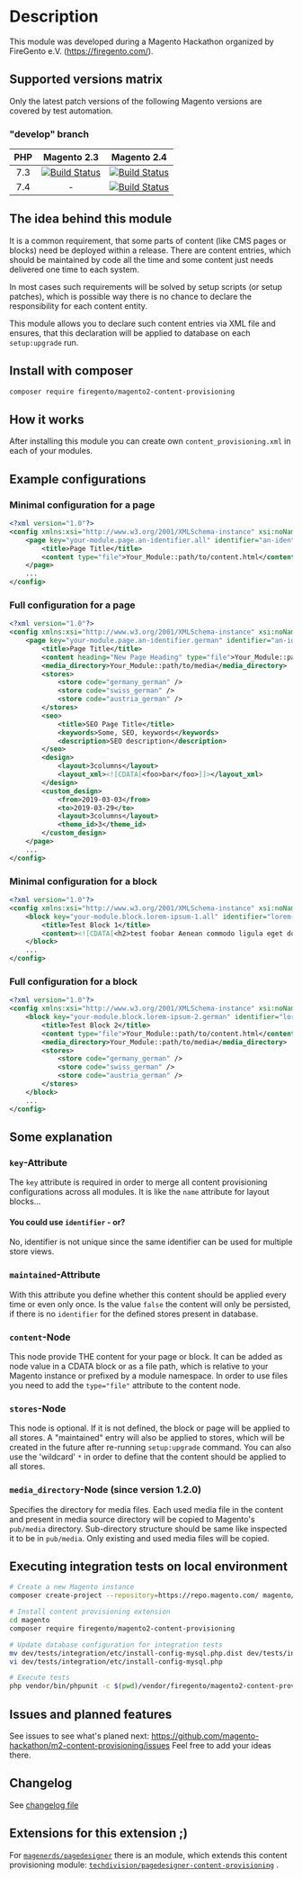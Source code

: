 # Description

This module was developed during a Magento Hackathon organized by FireGento e.V. (https://firegento.com/).

## Supported versions matrix

Only the latest patch versions of the following Magento versions are covered by test automation.

### "develop" branch

| PHP   | Magento 2.3 | Magento 2.4 |
|:---:  |:---:|:---:|
| 7.3   | [![Build Status](https://travis-matrix-badges.herokuapp.com/repos/magento-hackathon/m2-content-provisioning/branches/develop/1)](https://travis-ci.org/magento-hackathon/m2-content-provisioning) | [![Build Status](https://travis-matrix-badges.herokuapp.com/repos/magento-hackathon/m2-content-provisioning/branches/develop/2)](https://travis-ci.org/magento-hackathon/m2-content-provisioning) |
| 7.4   | - | [![Build Status](https://travis-matrix-badges.herokuapp.com/repos/magento-hackathon/m2-content-provisioning/branches/develop/3)](https://travis-ci.org/magento-hackathon/m2-content-provisioning) |

## The idea behind this module

It is a common requirement, that some parts of content (like CMS pages or blocks) need be deployed within a release.
There are content entries, which should be maintained by code all the time and some content just needs delivered one
time to each system.

In most cases such requirements will be solved by setup scripts (or setup patches), which is possible way there is no
chance to declare the responsibility for each content entity.

This module allows you to declare such content entries via XML file and ensures, that this declaration will be applied
to database on each `setup:upgrade` run.

## Install with composer

```bash
composer require firegento/magento2-content-provisioning
```

## How it works

After installing this module you can create own `content_provisioning.xml` in each of your modules.

## Example configurations

### Minimal configuration for a page

```xml
<?xml version="1.0"?>
<config xmlns:xsi="http://www.w3.org/2001/XMLSchema-instance" xsi:noNamespaceSchemaLocation="urn:magento:module:Firegento_ContentProvisioning:etc/content_provisioning.xsd">
    <page key="your-module.page.an-identifier.all" identifier="an-identifier" maintained="true" active="true">
        <title>Page Title</title>
        <content type="file">Your_Module::path/to/content.html</content>
    </page>
    ...
</config>
```

### Full configuration for a page

```xml
<?xml version="1.0"?>
<config xmlns:xsi="http://www.w3.org/2001/XMLSchema-instance" xsi:noNamespaceSchemaLocation="urn:magento:module:Firegento_ContentProvisioning:etc/content_provisioning.xsd">
    <page key="your-module.page.an-identifier.german" identifier="an-identifier" maintained="true" active="true">
        <title>Page Title</title>
        <content heading="New Page Heading" type="file">Your_Module::path/to/content.html</content>
        <media_directory>Your_Module::path/to/media</media_directory>
        <stores>
            <store code="germany_german" />
            <store code="swiss_german" />
            <store code="austria_german" />
        </stores>
        <seo>
            <title>SEO Page Title</title>
            <keywords>Some, SEO, keywords</keywords>
            <description>SEO description</description>
        </seo>
        <design>
            <layout>3columns</layout>
            <layout_xml><![CDATA[<foo>bar</foo>]]></layout_xml>
        </design>
        <custom_design>
            <from>2019-03-03</from>
            <to>2019-03-29</to>
            <layout>3columns</layout>
            <theme_id>3</theme_id>
        </custom_design>
    </page>
    ...
</config>
```

### Minimal configuration for a block

```xml
<?xml version="1.0"?>
<config xmlns:xsi="http://www.w3.org/2001/XMLSchema-instance" xsi:noNamespaceSchemaLocation="urn:magento:module:Firegento_ContentProvisioning:etc/content_provisioning.xsd">
    <block key="your-module.block.lorem-ipsum-1.all" identifier="lorem-ipsum-1" maintained="true" active="true">
        <title>Test Block 1</title>
        <content><![CDATA[<h2>test foobar Aenean commodo ligula eget dolor aenean massa</h2>]]></content>
    </block>
    ...
</config>
```

### Full configuration for a block

```xml
<?xml version="1.0"?>
<config xmlns:xsi="http://www.w3.org/2001/XMLSchema-instance" xsi:noNamespaceSchemaLocation="urn:magento:module:Firegento_ContentProvisioning:etc/content_provisioning.xsd">
    <block key="your-module.block.lorem-ipsum-2.german" identifier="lorem-ipsum-2" maintained="false" active="true">
        <title>Test Block 2</title>
        <content type="file">Your_Module::path/to/content.html</content>
        <media_directory>Your_Module::path/to/media</media_directory>
        <stores>
            <store code="germany_german" />
            <store code="swiss_german" />
            <store code="austria_german" />
        </stores>
    </block>
    ...
</config>
```

## Some explanation

### `key`-Attribute

The `key` attribute is required in order to merge all content provisioning configurations across all modules. It is like
the `name` attribute for layout blocks...

#### You could use `identifier` - or?

No, identifier is not unique since the same identifier can be used for multiple store views.

### `maintained`-Attribute

With this attribute you define whether this content should be applied every time or even only once. Is the value
`false` the content will only be persisted, if there is no `identifier` for the defined stores present in database.

### `content`-Node

This node provide THE content for your page or block. It can be added as node value in a CDATA block or as a file path,
which is relative to your Magento instance or prefixed by a module namespace. In order to use files you need to add
the `type="file"` attribute to the content node.

### `stores`-Node

This node is optional. If it is not defined, the block or page will be applied to all stores. A "maintained" entry will
also be applied to stores, which will be created in the future after re-running `setup:upgrade` command. You can also
use the 'wildcard' `*` in order to define that the content should be applied to all stores.

### `media_directory`-Node (since version 1.2.0)

Specifies the directory for media files. Each used media file in the content and present in media source directory will
be copied to Magento's `pub/media` directory. Sub-directory structure should be same like inspected it to be
in `pub/media`. Only existing and used media files will be copied.

## Executing integration tests on local environment

```bash
# Create a new Magento instance
composer create-project --repository=https://repo.magento.com/ magento/project-community-edition magento

# Install content provisioning extension
cd magento 
composer require firegento/magento2-content-provisioning

# Update database configuration for integration tests
mv dev/tests/integration/etc/install-config-mysql.php.dist dev/tests/integration/etc/install-config-mysql.php
vi dev/tests/integration/etc/install-config-mysql.php

# Execute tests
php vendor/bin/phpunit -c $(pwd)/vendor/firegento/magento2-content-provisioning/Test/Integration/phpunit.xml
```

## Issues and planned features

See issues to see what's planed next: https://github.com/magento-hackathon/m2-content-provisioning/issues
Feel free to add your ideas there.

## Changelog

See [changelog file](CHANGELOG.md)

## Extensions for this extension ;)

For [`magenerds/pagedesigner`](https://github.com/Magenerds/PageDesigner) there is an module, which extends this content
provisioning
module: [`techdivision/pagedesigner-content-provisioning`](https://github.com/techdivision/pagedesigner-content-provisioning)
.

